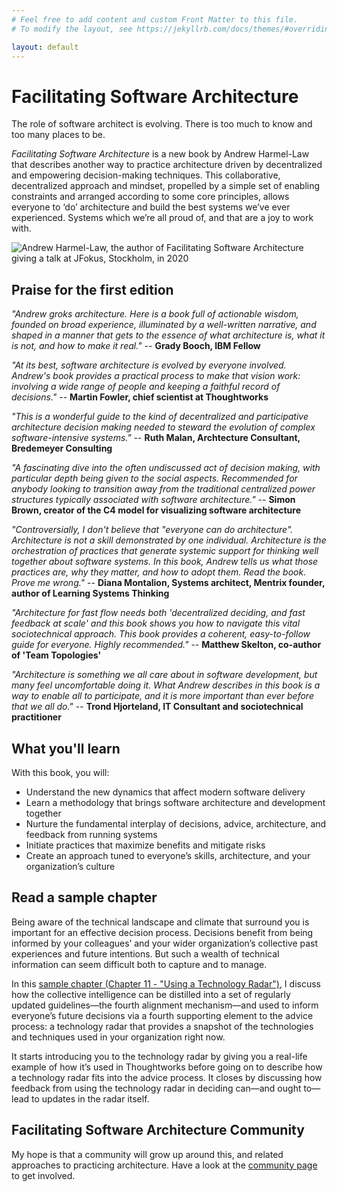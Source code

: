 ```yaml
---
# Feel free to add content and custom Front Matter to this file.
# To modify the layout, see https://jekyllrb.com/docs/themes/#overriding-theme-defaults

layout: default
---
```

# Facilitating Software Architecture
The role of software architect is evolving. There is too much to know and too many places to be.

_Facilitating Software Architecture_ is a new book by Andrew Harmel-Law that describes another way to practice architecture driven by decentralized and empowering decision-making techniques. This collaborative, decentralized approach and mindset, propelled by a simple set of enabling constraints and arranged according to some core principles, allows everyone to ‘do’ architecture and build the best systems we’ve ever experienced. Systems which we’re all proud of, and that are a joy to work with.

![Andrew Harmel-Law, the author of Facilitating Software Architecture giving a talk at JFokus, Stockholm, in 2020](/assets/img/andrew-harmel-law.png)

## Praise for the first edition
_"Andrew groks architecture. Here is a book full of actionable wisdom, founded on broad experience, illuminated by a well-written narrative, and shaped in a manner that gets to the essence of what architecture is, what it is not, and how to make it real."_ -- **Grady Booch, IBM Fellow**

_"At its best, software architecture is evolved by everyone involved. Andrew's book provides a practical process to make that vision work: involving a wide range of people and keeping a faithful record of decisions."_ -- **Martin Fowler, chief scientist at Thoughtworks**

_"This is a wonderful guide to the kind of decentralized and participative architecture decision making needed to steward the evolution of complex software-intensive systems."_ -- **Ruth Malan, Archtecture Consultant, Bredemeyer Consulting**

_"A fascinating dive into the often undiscussed act of decision making, with particular depth being given to the social aspects. Recommended for anybody looking to transition away from the traditional centralized power structures typically associated with software architecture."_ -- **Simon Brown, creator of the C4 model for visualizing software architecture**

_"Controversially, I don't believe that "everyone can do architecture". Architecture is not a skill demonstrated by one individual. Architecture is the orchestration of practices that generate systemic support for thinking well together about software systems. In this book, Andrew tells us what those practices are, why they matter, and how to adopt them. Read the book. Prove me wrong."_ -- **Diana Montalion, Systems architect, Mentrix founder, author of Learning Systems Thinking**

_"Architecture for fast flow needs both 'decentralized deciding, and fast feedback at scale' and this book shows you how to navigate this vital sociotechnical approach. This book provides a coherent, easy-to-follow guide for everyone. Highly recommended."_ -- **Matthew Skelton, co-author of 'Team Topologies'**

_"Architecture is something we all care about in software development, but many feel uncomfortable doing it. What Andrew describes in this book is a way to enable all to participate, and it is more important than ever before that we all do."_ -- **Trond Hjorteland, IT Consultant and sociotechnical practitioner**

## What you'll learn
With this book, you will:
* Understand the new dynamics that affect modern software delivery 
* Learn a methodology that brings software architecture and development together
* Nurture the fundamental interplay of decisions, advice, architecture, and feedback from running systems
* Initiate practices that maximize benefits and mitigate risks
* Create an approach tuned to everyone’s skills, architecture, and your organization’s culture

## Read a sample chapter
Being aware of the technical landscape and climate that surround you is important for an effective decision process. Decisions benefit from being informed by your colleagues’ and your wider organization’s collective past experiences and future intentions. But such a wealth of technical information can seem difficult both to capture and to manage.

In this [sample chapter (Chapter 11 - "Using a Technology Radar")](./assets/pdf/facilitating_software_architecture_11.pdf), I discuss how the collective intelligence can be distilled into a set of regularly updated guidelines—the fourth alignment mechanism—and used to inform everyone’s future decisions via a fourth supporting element to the advice process: a technology radar that provides a snapshot of the technologies and techniques used in your organization right now.

It starts introducing you to the technology radar by giving you a real-life example of how it’s used in Thoughtworks before going on to describe how a technology radar fits into the advice process. It closes by discussing how feedback from using the technology radar in deciding can—and ought to—lead to updates in the radar itself.

## Facilitating Software Architecture Community
My hope is that a community will grow up around this, and related approaches to practicing architecture. Have a look at the [community page](./community/) to get involved.
